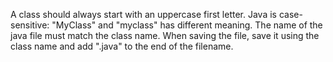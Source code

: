 A class should always start with an uppercase first letter. Java is case-sensitive: "MyClass" and "myclass" has different meaning.
The name of the java file must match the class name. When saving the file, save it using the class name and add ".java" to the end of the filename.

